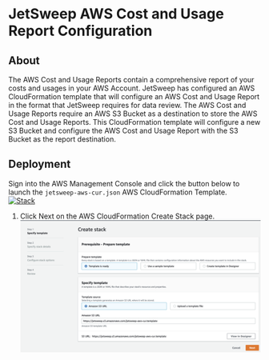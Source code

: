 # JetSweep AWS Cost and Usage Report Configuration  

## About
The AWS Cost and Usage Reports contain a comprehensive report of your costs and usages in your AWS Account. JetSweep
has configured an AWS CloudFormation template that will configure an AWS Cost and Usage Report in the format that 
JetSweep requires for data review.  The AWS Cost and Usage Reports require an AWS S3 Bucket as a destination to store
the AWS Cost and Usage Reports.  This CloudFormation template will configure a new S3 Bucket and configure the AWS
Cost and Usage Report with the S3 Bucket as the report destination.   

## Deployment
Sign into the AWS Management Console and click the button below to launch the `jetsweep-aws-cur.json` AWS 
CloudFormation Template.  
[![Stack](https://s3.amazonaws.com/cloudformation-examples/cloudformation-launch-stack.png)](https://console.aws.amazon.com/cloudformation/home?region=us-east-1#/stacks/new?stackName=JetSweepCUR&templateURL=https://jetsweep.s3.amazonaws.com/jetsweep-aws-cur.template)

1.  Click Next on the AWS CloudFormation Create Stack page.  
![Alt text](https://github.com/bmacdonald-jetsweep/JetSweepCur/blob/main/images/cf-create-stack.png)